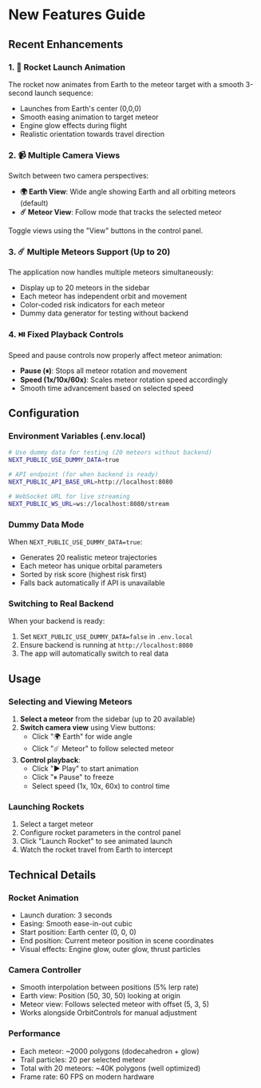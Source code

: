 # New Features Guide

## Recent Enhancements

### 1. 🚀 Rocket Launch Animation

The rocket now animates from Earth to the meteor target with a smooth 3-second launch sequence:

- Launches from Earth's center (0,0,0)
- Smooth easing animation to target meteor
- Engine glow effects during flight
- Realistic orientation towards travel direction

### 2. 📹 Multiple Camera Views

Switch between two camera perspectives:

- **🌍 Earth View**: Wide angle showing Earth and all orbiting meteors (default)
- **☄️ Meteor View**: Follow mode that tracks the selected meteor

Toggle views using the "View" buttons in the control panel.

### 3. ☄️ Multiple Meteors Support (Up to 20)

The application now handles multiple meteors simultaneously:

- Display up to 20 meteors in the sidebar
- Each meteor has independent orbit and movement
- Color-coded risk indicators for each meteor
- Dummy data generator for testing without backend

### 4. ⏯️ Fixed Playback Controls

Speed and pause controls now properly affect meteor animation:

- **Pause (⏸)**: Stops all meteor rotation and movement
- **Speed (1x/10x/60x)**: Scales meteor rotation speed accordingly
- Smooth time advancement based on selected speed

## Configuration

### Environment Variables (.env.local)

```bash
# Use dummy data for testing (20 meteors without backend)
NEXT_PUBLIC_USE_DUMMY_DATA=true

# API endpoint (for when backend is ready)
NEXT_PUBLIC_API_BASE_URL=http://localhost:8080

# WebSocket URL for live streaming
NEXT_PUBLIC_WS_URL=ws://localhost:8080/stream
```

### Dummy Data Mode

When `NEXT_PUBLIC_USE_DUMMY_DATA=true`:

- Generates 20 realistic meteor trajectories
- Each meteor has unique orbital parameters
- Sorted by risk score (highest risk first)
- Falls back automatically if API is unavailable

### Switching to Real Backend

When your backend is ready:

1. Set `NEXT_PUBLIC_USE_DUMMY_DATA=false` in `.env.local`
2. Ensure backend is running at `http://localhost:8080`
3. The app will automatically switch to real data

## Usage

### Selecting and Viewing Meteors

1. **Select a meteor** from the sidebar (up to 20 available)
2. **Switch camera view** using View buttons:
   - Click "🌍 Earth" for wide angle
   - Click "☄️ Meteor" to follow selected meteor
3. **Control playback**:
   - Click "▶ Play" to start animation
   - Click "⏸ Pause" to freeze
   - Select speed (1x, 10x, 60x) to control time

### Launching Rockets

1. Select a target meteor
2. Configure rocket parameters in the control panel
3. Click "Launch Rocket" to see animated launch
4. Watch the rocket travel from Earth to intercept

## Technical Details

### Rocket Animation

- Launch duration: 3 seconds
- Easing: Smooth ease-in-out cubic
- Start position: Earth center (0, 0, 0)
- End position: Current meteor position in scene coordinates
- Visual effects: Engine glow, outer glow, thrust particles

### Camera Controller

- Smooth interpolation between positions (5% lerp rate)
- Earth view: Position (50, 30, 50) looking at origin
- Meteor view: Follows selected meteor with offset (5, 3, 5)
- Works alongside OrbitControls for manual adjustment

### Performance

- Each meteor: ~2000 polygons (dodecahedron + glow)
- Trail particles: 20 per selected meteor
- Total with 20 meteors: ~40K polygons (well optimized)
- Frame rate: 60 FPS on modern hardware
